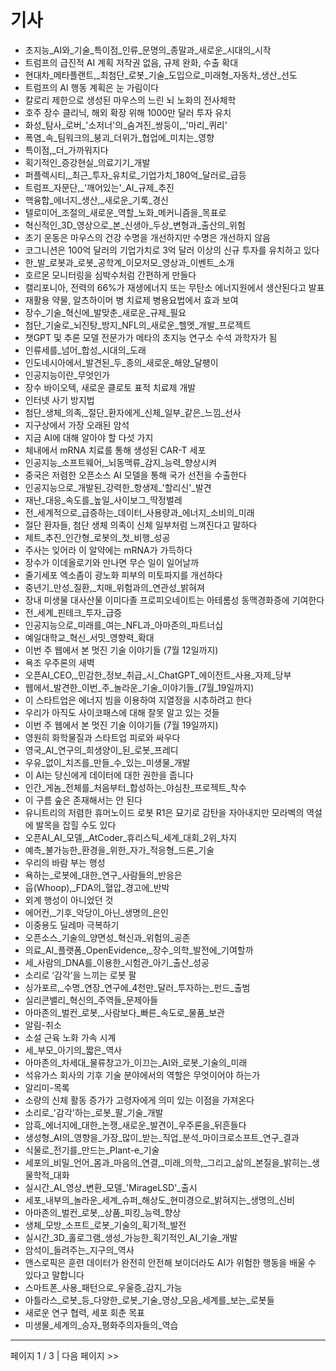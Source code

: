 # 기사

- 초지능_AI와_기술_특이점_인류_문명의_종말과_새로운_시대의_시작
- 트럼프의 급진적 AI 계획 저작권 없음, 규제 완화, 수출 확대
- 현대차_메타플랜트,_최첨단_로봇_기술_도입으로_미래형_자동차_생산_선도
- 트럼프의 AI 행동 계획은 눈 가림이다
- 칼로리 제한으로 생성된 마우스의 느린 뇌 노화의 전사체학
- 호주 장수 클리닉, 해외 확장 위해 1000만 달러 투자 유치
- 화성_탐사_로버_'소저너'의_숨겨진_쌍둥이,_'마리_퀴리'
- 폭염_속_팀워크의_붕괴_더위가_협업에_미치는_영향
- 특이점,_더_가까워지다
- 획기적인_증강현실_의료기기_개발
- 퍼플렉시티,_최근_투자_유치로_기업가치_180억_달러로_급등
- 트럼프_자문단,_'깨어있는'_AI_규제_추진
- 핵융합_에너지_생산,_새로운_기록_경신
- 텔로미어_조절의_새로운_역할_노화_메커니즘을_목표로
- 혁신적인_3D_영상으로_본_신생아_두상_변형과_출산의_위험
- 초기 운동은 마우스의 건강 수명을 개선하지만 수명은 개선하지 않음
- 코그니션은 100억 달러의 기업가치로 3억 달러 이상의 신규 투자를 유치하고 있다
- 한_발_로봇과_로봇_공학계_이모저모_영상과_이벤트_소개
- 호르몬 모니터링을 심박수처럼 간편하게 만들다
- 캘리포니아, 전력의 66%가 재생에너지 또는 무탄소 에너지원에서 생산된다고 발표
- 재활용 약물, 알츠하이머 병 치료제 병용요법에서 효과 보여
- 장수_기술_혁신에_발맞춘_새로운_규제_필요
- 첨단_기술로_뇌진탕_방지_NFL의_새로운_헬멧_개발_프로젝트
- 챗GPT 및 추론 모델 전문가가 메타의 초지능 연구소 수석 과학자가 됨
- 인류세를_넘어_합성_시대의_도래
- 인도네시아에서_발견된_두_종의_새로운_해양_달팽이
- 인공지능이란_무엇인가
- 장수 바이오텍, 새로운 클로토 표적 치료제 개발
- 인터넷 사기 방지법
- 첨단_생체_의족,_절단_환자에게_신체_일부_같은_느낌_선사
- 지구상에서 가장 오래된 암석
- 지금 AI에 대해 알아야 할 다섯 가지
- 체내에서 mRNA 치료를 통해 생성된 CAR-T 세포
- 인공지능_소프트웨어,_뇌동맥류_감지_능력_향상시켜
- 중국은 저렴한 오픈소스 AI 모델을 통해 국가 선전을 수출한다
- 인공지능으로_개발된_강력한_항생제_'할리신'_발견
- 재난_대응_속도를_높일_사이보그_딱정벌레
- 전_세계적으로_급증하는_데이터_사용량과_에너지_소비의_미래
- 절단 환자들, 첨단 생체 의족이 신체 일부처럼 느껴진다고 말하다
- 제트_추진_인간형_로봇의_첫_비행_성공
- 주사는 잊어라 이 알약에는 mRNA가 가득하다
- 장수가 이데올로기와 만나면 무슨 일이 일어날까
- 줄기세포 엑소좀이 광노화 피부의 미토파지를 개선하다
- 중년기_만성_질환,_치매_위험과의_연관성_밝혀져
- 장내 미생물 대사산물 이미다졸 프로피오네이트는 아테롬성 동맥경화증에 기여한다
- 전_세계_핀테크_투자_급증
- 인공지능으로_미래를_여는_NFL과_아마존의_파트너십
- 예일대학교_혁신_서밋_영향력_확대
- 이번 주 웹에서 본 멋진 기술 이야기들 (7월 12일까지)
- 욕조 우주론의 새벽
- 오픈AI_CEO,_민감한_정보_취급_시_ChatGPT_에이전트_사용_자제_당부
- 웹에서_발견한_이번_주_놀라운_기술_이야기들_(7월_19일까지)
- 이 스타트업은 에너지 빔을 이용하여 지열정을 시추하려고 한다
- 우리가 아직도 사이코패스에 대해 잘못 알고 있는 것들
- 이번 주 웹에서 본 멋진 기술 이야기들 (7월 19일까지)
- 영원히 화학물질과 스타트업 피로와 싸우다
- 영국_AI_연구의_희생양이_된_로봇_프레디
- 우유_없이_치즈를_만들_수_있는_미생물_개발
- 이 AI는 당신에게 데이터에 대한 권한을 줍니다
- 인간_게놈_전체를_처음부터_합성하는_야심찬_프로젝트_착수
- 이 구름 숲은 존재해서는 안 된다
- 유니트리의 저렴한 휴머노이드 로봇 R1은 묘기로 감탄을 자아내지만 모라벡의 역설에 발목을 잡힐 수도 있다
- 오픈AI_AI_모델,_AtCoder_휴리스틱_세계_대회_2위_차지
- 예측_불가능한_환경을_위한_자가_적응형_드론_기술
- 우리의 바람 부는 행성
- 욕하는_로봇에_대한_연구_사람들의_반응은
- 웁(Whoop),_FDA의_혈압_경고에_반박
- 외계 행성이 아니었던 것
- 에어컨,_기후_악당이_아닌_생명의_은인
- 이중용도 딜레마 극복하기
- 오픈소스_기술의_양면성_혁신과_위험의_공존
- 의료_AI_플랫폼_OpenEvidence,_장수_의학_발전에_기여할까
- 세_사람의_DNA를_이용한_시험관_아기_출산_성공
- 소리로 ‘감각’을 느끼는 로봇 팔
- 싱가포르,_수명_연장_연구에_4천만_달러_투자하는_펀드_출범
- 실리콘밸리_혁신의_주역들_문제아들
- 아마존의_벌컨_로봇,_사람보다_빠른_속도로_물품_보관
- 알림-취소
- 소설 근육 노화 가속 시계
- 세_부모_아기의_짧은_역사
- 아마존의_차세대_물류창고가_이끄는_AI와_로봇_기술의_미래
- 석유가스 회사의 기후 기술 분야에서의 역할은 무엇이어야 하는가
- 알리미-목록
- 소량의 신체 활동 증가가 고령자에게 의미 있는 이점을 가져온다
- 소리로_'감각'하는_로봇_팔_기술_개발
- 암흑_에너지에_대한_논쟁_새로운_발견이_우주론을_뒤흔들다
- 생성형_AI의_영향을_가장_많이_받는_직업_분석_마이크로소프트_연구_결과
- 식물로_전기를_만드는_Plant-e_기술
- 세포의_비밀_언어_몸과_마음의_연결,_미래_의학,_그리고_삶의_본질을_밝히는_생물학적_대화
- 실시간_AI_영상_변환_모델_'MirageLSD'_출시
- 세포_내부의_놀라운_세계_슈퍼_해상도_현미경으로_밝혀지는_생명의_신비
- 아마존의_벌컨_로봇,_상품_피킹_능력_향상
- 생체_모방_소프트_로봇_기술의_획기적_발전
- 실시간_3D_홀로그램_생성_가능한_획기적인_AI_기술_개발
- 암석이_들려주는_지구의_역사
- 앤스로픽은 훈련 데이터가 완전히 안전해 보이더라도 AI가 위험한 행동을 배울 수 있다고 말합니다
- 스마트폰_사용_패턴으로_우울증_감지_가능
- 아틀라스_로봇_등_다양한_로봇_기술_영상_모음_세계를_보는_로봇들
- 새로운 연구 협력, 세포 회춘 목표
- 미생물_세계의_승자_평화주의자들의_역습

---
페이지 1 / 3  |  다음 페이지 >>